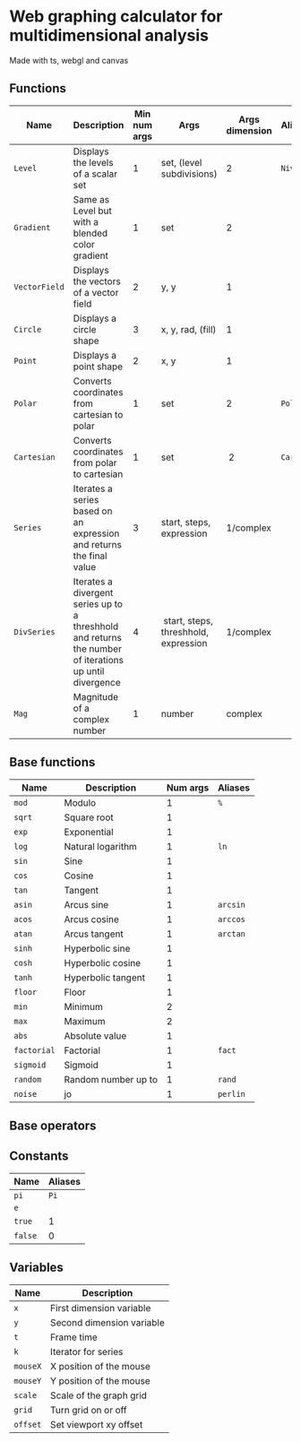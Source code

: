 # Web graphing calculator for multidimensional analysis

Made with ts, webgl and canvas

## Functions

| Name | Description | Min num args | Args | Args dimension | Aliases |
|---|---|---|---|---|---|
`Level` | Displays the levels of a scalar set | 1 | set, (level subdivisions) | 2 | `Niveau` |
`Gradient` | Same as Level but with a blended color gradient | 1 | set | 2 | |
`VectorField` | Displays the vectors of a vector field | 2 | y, y | 1 | |
`Circle` | Displays a circle shape | 3 | x, y, rad, (fill) | 1 | |
`Point` | Displays a point shape | 2 | x, y | 1 | |
`Polar` | Converts coordinates from cartesian to polar | 1 | set | 2 | `Pol` |
`Cartesian` | Converts coordinates from polar to cartesian | 1 | set | 2 | `Cart` |
`Series` | Iterates a series based on an expression and returns the final value | 3 | start, steps, expression | 1/complex | |
`DivSeries` | Iterates a divergent series up to a threshhold and returns the number of iterations up until divergence | 4 | start, steps, threshhold, expression | 1/complex | |
`Mag` | Magnitude of a complex number | 1 | number | complex | |

## Base functions

| Name | Description | Num args | Aliases |
|---|---|---|---|
| `mod` | Modulo | 1 | `%` |
| `sqrt` | Square root | 1 | |
| `exp` | Exponential | 1 | |
| `log` | Natural logarithm | 1 | `ln` |
| `sin` | Sine | 1 | |
| `cos` | Cosine | 1 | |
| `tan` | Tangent | 1 | |
| `asin` | Arcus sine | 1 | `arcsin` |
| `acos` | Arcus cosine | 1 | `arccos` |
| `atan` | Arcus tangent | 1 | `arctan` |
| `sinh` | Hyperbolic sine | 1 | |
| `cosh` | Hyperbolic cosine | 1 | |
| `tanh` | Hyperbolic tangent | 1 | |
| `floor` | Floor | 1 | |
| `min` | Minimum | 2 | |
| `max` | Maximum | 2 | |
| `abs` | Absolute value | 1 | |
| `factorial` | Factorial | 1 | `fact` |
| `sigmoid` | Sigmoid | 1 | |
| `random` | Random number up to | 1 | `rand` |
| `noise` | jo | 1 | `perlin` |

## Base operators



## Constants

| Name | Aliases |
|---|---|
`pi` | `Pi` |
`e` | |
`true` | 1 |
`false` | 0 |

## Variables

Name | Description |
|---|---|
`x` | First dimension variable |
`y` | Second dimension variable |
`t` | Frame time |
`k` | Iterator for series |
`mouseX` | X position of the mouse |
`mouseY` | Y position of the mouse |
`scale` | Scale of the graph grid |
`grid` | Turn grid on or off |
`offset` | Set viewport xy offset
